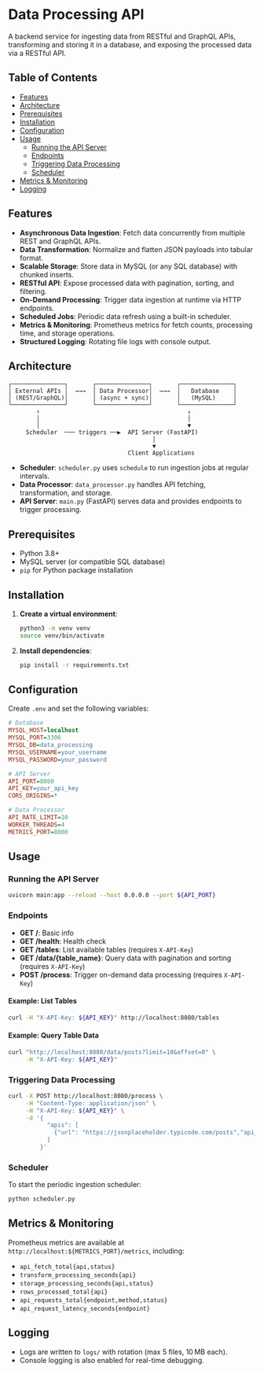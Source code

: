 # Data Processing API

A backend service for ingesting data from RESTful and GraphQL APIs, transforming and storing it in a database, and exposing the processed data via a RESTful API.

## Table of Contents

- [Features](#features)
- [Architecture](#architecture)
- [Prerequisites](#prerequisites)
- [Installation](#installation)
- [Configuration](#configuration)
- [Usage](#usage)
  - [Running the API Server](#running-the-api-server)
  - [Endpoints](#endpoints)
  - [Triggering Data Processing](#triggering-data-processing)
  - [Scheduler](#scheduler)
- [Metrics & Monitoring](#metrics--monitoring)
- [Logging](#logging)

## Features

- **Asynchronous Data Ingestion**: Fetch data concurrently from multiple REST and GraphQL APIs.
- **Data Transformation**: Normalize and flatten JSON payloads into tabular format.
- **Scalable Storage**: Store data in MySQL (or any SQL database) with chunked inserts.
- **RESTful API**: Expose processed data with pagination, sorting, and filtering.
- **On-Demand Processing**: Trigger data ingestion at runtime via HTTP endpoints.
- **Scheduled Jobs**: Periodic data refresh using a built-in scheduler.
- **Metrics & Monitoring**: Prometheus metrics for fetch counts, processing time, and storage operations.
- **Structured Logging**: Rotating file logs with console output.

## Architecture

```plaintext
┌───────────────┐       ┌───────────────┐       ┌───────────────┐
│ External APIs │  →→→  │ Data Processor│  →→→  │   Database    │
│ (REST/GraphQL)│       │ (async + sync)│       │   (MySQL)     │
└───────────────┘       └───────────────┘       └───────────────┘
        ↑                                          ↓
        │                                          │
        │                                          ▼
     Scheduler  ─── triggers ──▶  API Server (FastAPI)
                                         │
                                         ▼
                                  Client Applications
```

- **Scheduler**: `scheduler.py` uses `schedule` to run ingestion jobs at regular intervals.
- **Data Processor**: `data_processor.py` handles API fetching, transformation, and storage.
- **API Server**: `main.py` (FastAPI) serves data and provides endpoints to trigger processing.

## Prerequisites

- Python 3.8+
- MySQL server (or compatible SQL database)
- `pip` for Python package installation

## Installation

1. **Create a virtual environment**:
   ```bash
   python3 -m venv venv
   source venv/bin/activate
   ```
2. **Install dependencies**:
   ```bash
   pip install -r requirements.txt
   ```

## Configuration

Create `.env` and set the following variables:

```ini
# Database
MYSQL_HOST=localhost
MYSQL_PORT=3306
MYSQL_DB=data_processing
MYSQL_USERNAME=your_username
MYSQL_PASSWORD=your_password

# API Server
API_PORT=8080
API_KEY=your_api_key
CORS_ORIGINS=*

# Data Processor
API_RATE_LIMIT=10
WORKER_THREADS=4
METRICS_PORT=8000
```

## Usage

### Running the API Server

```bash
uvicorn main:app --reload --host 0.0.0.0 --port ${API_PORT}
```

### Endpoints

- **GET /**: Basic info
- **GET /health**: Health check
- **GET /tables**: List available tables (requires `X-API-Key`)
- **GET /data/{table_name}**: Query data with pagination and sorting (requires `X-API-Key`)
- **POST /process**: Trigger on-demand data processing (requires `X-API-Key`)

#### Example: List Tables
```bash
curl -H "X-API-Key: ${API_KEY}" http://localhost:8080/tables
```

#### Example: Query Table Data
```bash
curl "http://localhost:8080/data/posts?limit=10&offset=0" \
     -H "X-API-Key: ${API_KEY}"
```

### Triggering Data Processing

```bash
curl -X POST http://localhost:8080/process \
     -H "Content-Type: application/json" \
     -H "X-API-Key: ${API_KEY}" \
     -d '{
           "apis": [
             {"url": "https://jsonplaceholder.typicode.com/posts","api_type": "REST","label": "posts"}
           ]
         }'
```

### Scheduler

To start the periodic ingestion scheduler:

```bash
python scheduler.py
```

## Metrics & Monitoring

Prometheus metrics are available at `http://localhost:${METRICS_PORT}/metrics`, including:

- `api_fetch_total{api,status}`
- `transform_processing_seconds{api}`
- `storage_processing_seconds{api,status}`
- `rows_processed_total{api}`
- `api_requests_total{endpoint,method,status}`
- `api_request_latency_seconds{endpoint}`

## Logging

- Logs are written to `logs/` with rotation (max 5 files, 10 MB each).
- Console logging is also enabled for real-time debugging.


